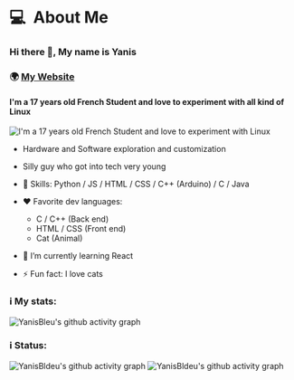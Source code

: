<h1 style="display: flex; justify-content: space-between;">
  <div>
     <span align="left">💻&nbsp;&nbsp;About Me</span>
  </div>
</h1>

### Hi there 👋, My name is Yanis
### 🌍 [My Website](https://yanisbleu.github.io)
#### I'm a 17 years old French Student and love to experiment with all kind of Linux
![I'm a 17 years old French Student and love to experiment with Linux](https://i.pinimg.com/736x/88/d4/da/88d4da6416a1f3b9d65979c93efcd23d.jpg)


- Hardware and Software exploration and customization
- Silly guy who got into tech very young

  
- 🧠 Skills:  Python / JS / HTML / CSS / C++ (Arduino) / C / Java


- ❤️ Favorite dev languages:
   - C / C++ (Back end)
   - HTML / CSS (Front end)
   - Cat (Animal)


- 🌱 I’m currently learning React 
- ⚡ Fun fact: I love cats

### ℹ️ My stats:
![YanisBleu's github activity graph](https://github-readme-activity-graph.vercel.app/graph?username=YanisBleu&bg_color=000000&color=0C0CE0&line=000080&point=ffffff&area=true&hide_border=true)

### ℹ️ Status:

![YanisBldeu's github activity graph](https://lanyard.cnrad.dev/api/798310011335606315?borderRadius=5&bg=040457&idleMessage=&theme=dark&showDisplayName=true&animated=true)
![YanisBldeu's github activity graph](https://streak-stats.demolab.com?user=YanisBleu&theme=dark&hide_border=true&border_radius=0&short_numbers=true&card_width=530&card_height=210)
